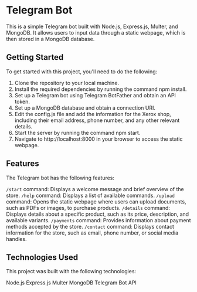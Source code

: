 # Telegram Bot 

This is a simple Telegram bot built with Node.js, Express.js, Multer, and MongoDB. It allows users to input data through a static webpage, which is then stored in a MongoDB database.

## Getting Started
To get started with this project, you'll need to do the following:

1. Clone the repository to your local machine.
2. Install the required dependencies by running the command npm install.
3. Set up a Telegram bot using Telegram BotFather and obtain an API token.
4. Set up a MongoDB database and obtain a connection URI.
5. Edit the config.js file and add the information for the Xerox shop, including their email address, phone number, and any other relevant details.
6. Start the server by running the command npm start.
7. Navigate to http://localhost:8000 in your browser to access the static webpage.

## Features
The Telegram bot has the following features:

`/start` command: Displays a welcome message and brief overview of the store.
`/help` command: Displays a list of available commands.
`/upload` command: Opens the static webpage where users can upload documents, such as PDFs or images, to purchase products.
`/details` command: Displays details about a specific product, such as its price, description, and available variants.
`/payments` command: Provides information about payment methods accepted by the store.
`/contact` command: Displays contact information for the store, such as email, phone number, or social media handles.

## Technologies Used
This project was built with the following technologies:

Node.js
Express.js
Multer
MongoDB
Telegram Bot API

